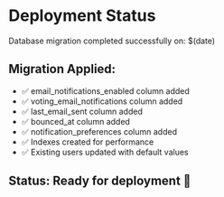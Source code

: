 # Deployment Status

Database migration completed successfully on: $(date)

## Migration Applied:
- ✅ email_notifications_enabled column added
- ✅ voting_email_notifications column added  
- ✅ last_email_sent column added
- ✅ bounced_at column added
- ✅ notification_preferences column added
- ✅ Indexes created for performance
- ✅ Existing users updated with default values

## Status: Ready for deployment 🚀